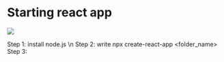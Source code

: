 # Starting react app
![](https://upload.wikimedia.org/wikipedia/commons/thumb/a/a7/React-icon.svg/1200px-React-icon.svg.png)

Step 1: install node.js \n
Step 2: write npx create-react-app <folder_name>
Step 3:
